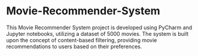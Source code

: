 # Movie-Recommender-System
This Movie Recommender System project is developed using PyCharm and Jupyter notebooks, utilizing a dataset of 5000 movies. The system is built upon the concept of content-based filtering, providing movie recommendations to users based on their preferences.

